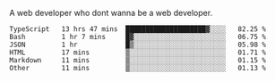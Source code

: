 A web developer who dont wanna be a web developer.

<!--START_SECTION:waka-->

```text
TypeScript   13 hrs 47 mins  ████████████████████▓░░░░   82.25 %
Bash         1 hr 7 mins     █▓░░░░░░░░░░░░░░░░░░░░░░░   06.75 %
JSON         1 hr            █▒░░░░░░░░░░░░░░░░░░░░░░░   05.98 %
HTML         17 mins         ▒░░░░░░░░░░░░░░░░░░░░░░░░   01.71 %
Markdown     11 mins         ▒░░░░░░░░░░░░░░░░░░░░░░░░   01.15 %
Other        11 mins         ▒░░░░░░░░░░░░░░░░░░░░░░░░   01.13 %
```

<!--END_SECTION:waka-->
